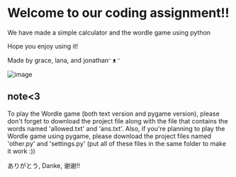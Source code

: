 # Welcome to our coding assignment!!
We have made a simple calculator and the wordle game using python

Hope you enjoy using it!

Made by grace, lana, and jonathanᵔ ᴥ ᵔ

![image](https://github.com/lnajnb/coding-assignment/assets/138968368/bcbb900a-bae4-4f71-869b-b36b85151e6d)

## note<3

To play the Wordle game (both text version and pygame version), please don't forget to download the project file along with the file that contains the words named 'allowed.txt' and 'ans.txt'. Also, if you're planning to play the Wordle game using pygame, please download the project files named 'other.py' and 'settings.py'
(put all of these files in the same folder to make it work :))

ありがとう, Danke, 谢谢!!



